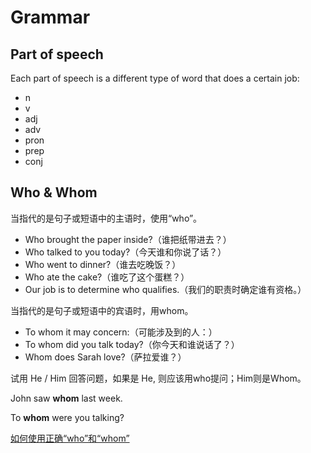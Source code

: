 # Grammar

## Part of speech

Each part of speech is a different type of word that does a certain job:

  * n
  * v
  * adj
  * adv
  * pron
  * prep
  * conj


## Who & Whom

当指代的是句子或短语中的主语时，使用“who”。

  * Who brought the paper inside?（谁把纸带进去？）
  * Who talked to you today?（今天谁和你说了话？）
  * Who went to dinner?（谁去吃晚饭？）
  * Who ate the cake?（谁吃了这个蛋糕？）
  * Our job is to determine who qualifies.（我们的职责时确定谁有资格。）


当指代的是句子或短语中的宾语时，用whom。

  * To whom it may concern:（可能涉及到的人：）
  * To whom did you talk today?（你今天和谁说话了？）
  * Whom does Sarah love?（萨拉爱谁？）


试用 He / Him 回答问题，如果是 He, 则应该用who提问；Him则是Whom。

John saw **whom** last week.

To **whom** were you talking?

[如何使用正确“who”和“whom”](https://zh.wikihow.com/%E4%BD%BF%E7%94%A8%E6%AD%A3%E7%A1%AE%E2%80%9Cwho%E2%80%9D%E5%92%8C%E2%80%9Cwhom%E2%80%9D)